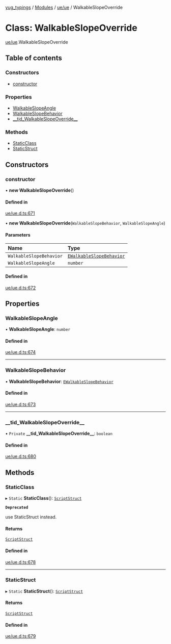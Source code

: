 [yug_typings](../README.md) / [Modules](../modules.md) / [ue/ue](../modules/ue_ue.md) / WalkableSlopeOverride

# Class: WalkableSlopeOverride

[ue/ue](../modules/ue_ue.md).WalkableSlopeOverride

## Table of contents

### Constructors

- [constructor](ue_ue.WalkableSlopeOverride.md#constructor)

### Properties

- [WalkableSlopeAngle](ue_ue.WalkableSlopeOverride.md#walkableslopeangle)
- [WalkableSlopeBehavior](ue_ue.WalkableSlopeOverride.md#walkableslopebehavior)
- [\_\_tid\_WalkableSlopeOverride\_\_](ue_ue.WalkableSlopeOverride.md#__tid_walkableslopeoverride__)

### Methods

- [StaticClass](ue_ue.WalkableSlopeOverride.md#staticclass)
- [StaticStruct](ue_ue.WalkableSlopeOverride.md#staticstruct)

## Constructors

### constructor

• **new WalkableSlopeOverride**()

#### Defined in

[ue/ue.d.ts:671](https://github.com/YugMetaverse/yug_typings/blob/25cad34/ue/ue.d.ts#L671)

• **new WalkableSlopeOverride**(`WalkableSlopeBehavior`, `WalkableSlopeAngle`)

#### Parameters

| Name | Type |
| :------ | :------ |
| `WalkableSlopeBehavior` | [`EWalkableSlopeBehavior`](../enums/ue_ue.EWalkableSlopeBehavior.md) |
| `WalkableSlopeAngle` | `number` |

#### Defined in

[ue/ue.d.ts:672](https://github.com/YugMetaverse/yug_typings/blob/25cad34/ue/ue.d.ts#L672)

## Properties

### WalkableSlopeAngle

• **WalkableSlopeAngle**: `number`

#### Defined in

[ue/ue.d.ts:674](https://github.com/YugMetaverse/yug_typings/blob/25cad34/ue/ue.d.ts#L674)

___

### WalkableSlopeBehavior

• **WalkableSlopeBehavior**: [`EWalkableSlopeBehavior`](../enums/ue_ue.EWalkableSlopeBehavior.md)

#### Defined in

[ue/ue.d.ts:673](https://github.com/YugMetaverse/yug_typings/blob/25cad34/ue/ue.d.ts#L673)

___

### \_\_tid\_WalkableSlopeOverride\_\_

• `Private` **\_\_tid\_WalkableSlopeOverride\_\_**: `boolean`

#### Defined in

[ue/ue.d.ts:680](https://github.com/YugMetaverse/yug_typings/blob/25cad34/ue/ue.d.ts#L680)

## Methods

### StaticClass

▸ `Static` **StaticClass**(): [`ScriptStruct`](ue_ue.ScriptStruct.md)

**`Deprecated`**

use StaticStruct instead.

#### Returns

[`ScriptStruct`](ue_ue.ScriptStruct.md)

#### Defined in

[ue/ue.d.ts:678](https://github.com/YugMetaverse/yug_typings/blob/25cad34/ue/ue.d.ts#L678)

___

### StaticStruct

▸ `Static` **StaticStruct**(): [`ScriptStruct`](ue_ue.ScriptStruct.md)

#### Returns

[`ScriptStruct`](ue_ue.ScriptStruct.md)

#### Defined in

[ue/ue.d.ts:679](https://github.com/YugMetaverse/yug_typings/blob/25cad34/ue/ue.d.ts#L679)
